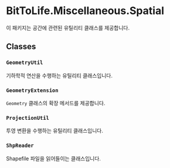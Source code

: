 ﻿# BitToLife.Miscellaneous.Spatial

이 패키지는 공간에 관련된 유틸리티 클래스를 제공합니다.

## Classes

### `GeometryUtil`

기하학적 연산을 수행하는 유틸리티 클래스입니다.

### `GeometryExtension`

`Geometry` 클래스의 확장 메서드를 제공합니다.

### `ProjectionUtil`

투영 변환을 수행하는 유틸리티 클래스입니다.

### `ShpReader`

Shapefile 파일을 읽어들이는 클래스입니다.